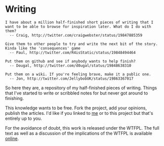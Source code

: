Writing
=======

    I have about a million half-finished short pieces of writing that I
    want to be able to browse for inspiration later. What do I do with
    them?
      -- Craig, http://twitter.com/craigwebster/status/19847885359

    Give them to other people to try and write the next bit of the story.
    Kinda like the 'consequences' game
      -- Paul, http://twitter.com/R4isStatic/status/19848494464

    Put them on github and see if anybody wants to help finish?
      -- Dougal, http://twitter.com/d0ugal/status/19848638310

    Put them on a wiki. If you're feeling brave, make it a public one.
      -- Jon, http://twitter.com/JellybobUK/status/19863367017

So here they are, a repository of my half-finished pieces of writing.
Things that I've started to write or scribbled notes for but never got
around to finishing.

This knowledge wants to be free. Fork the project, add your opinions,
publish the articles. I'd like if you linked to [me][1] or to this
project but that's entirely up to you.

For the avoidance of doubt, this work is released under the WTFPL. The
full text as well as a discussion of the implications of the WTFPL is
available [online][2].

[1]: http://barkingiguana.com/
[2]: http://sam.zoy.org/wtfpl/